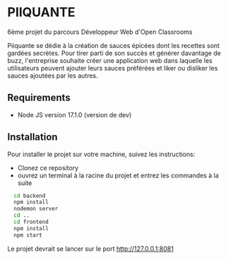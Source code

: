 
# PIIQUANTE 

6ème projet du parcours Développeur Web d'Open Classrooms

Piiquante se dédie à la création de sauces épicées dont les recettes sont gardées
secrètes. Pour tirer parti de son succès et générer davantage de buzz, l'entreprise
souhaite créer une application web dans laquelle les utilisateurs peuvent ajouter
leurs sauces préférées et liker ou disliker les sauces ajoutées par les autres.



## Requirements

- Node JS version 17.1.0 (version de dev)

## Installation

Pour installer le projet sur votre machine, suivez les instructions: 

- Clonez ce repository 
- ouvrez un terminal à la racine du projet et entrez les commandes  à la suite

```bash
  cd backend
  npm install
  nodemon server
  cd ..
  cd frontend
  npm install
  npm start
```

Le projet devrait se lancer sur le port http://127.0.0.1:8081


    